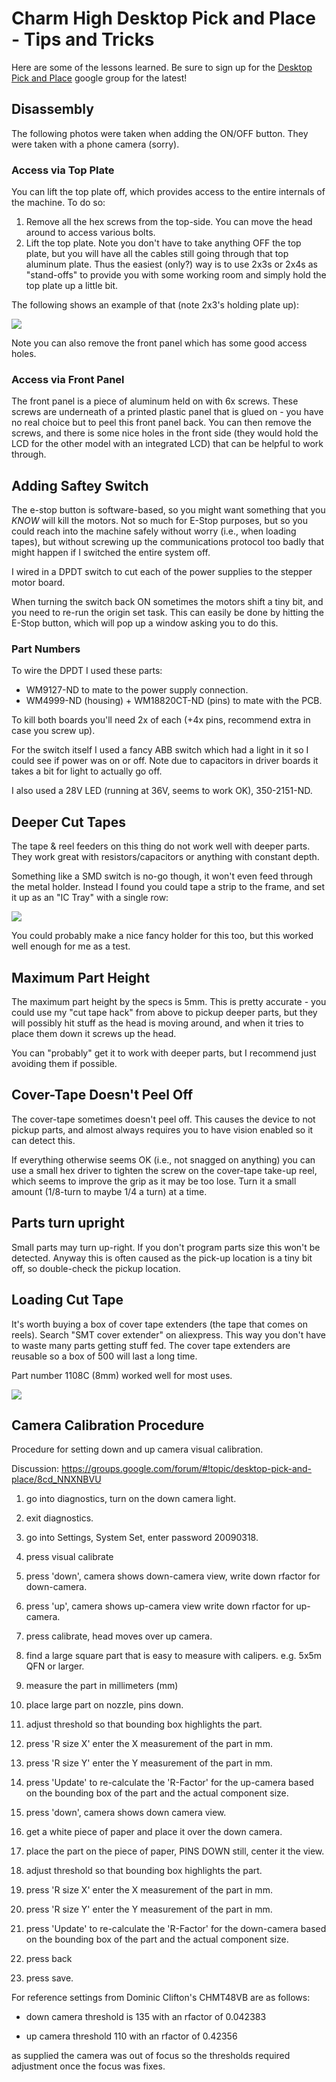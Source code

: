 Charm High Desktop Pick and Place - Tips and Tricks
========================================

Here are some of the lessons learned. Be sure to sign up for the [Desktop Pick and Place](https://groups.google.com/d/forum/desktop-pick-and-place) google group for the latest!


Disassembly
-----------

The following photos were taken when adding the ON/OFF button. They were taken with a phone camera (sorry).

### Access via Top Plate

You can lift the top plate off, which provides access to the entire internals of the machine. To do so:

1. Remove all the hex screws from the top-side. You can move the head around to access various bolts.
2. Lift the top plate. Note you don't have to take anything OFF the top plate, but you will have all the cables still going through that top aluminum plate. Thus the easiest (only?) way is to use 2x3s or 2x4s as "stand-offs" to provide you with some working room and simply hold the top plate up a little bit.

The following shows an example of that (note 2x3's holding plate up):

![](images/internal1/overview.jpg)

Note you can also remove the front panel which has some good access holes.

### Access via Front Panel

The front panel is a piece of aluminum held on with 6x screws. These screws are underneath of a printed plastic panel that is glued on - you have no real choice but to peel this front panel back. You can then remove the screws, and there is some nice holes in the front side (they  would hold the LCD for the other model with an integrated LCD) that can be helpful to work through.


Adding Saftey Switch
--------------------

The e-stop button is software-based, so you might want something that you *KNOW* will kill the motors. Not so much for E-Stop purposes, but so you could reach into the machine safely without worry (i.e., when loading tapes), but without screwing up the communications protocol too badly that might happen if I switched the entire system off.

I wired in a DPDT switch to cut each of the power supplies to the stepper motor board.

When turning the switch back ON sometimes the motors shift a tiny bit, and you need to re-run the origin set task. This can easily be done by hitting the E-Stop button, which will pop up a window asking you to do this.

### Part Numbers ###

To wire the DPDT I used these parts:
* WM9127-ND to mate to the power supply connection.
* WM4999-ND (housing) + WM18820CT-ND (pins) to mate with the PCB.

To kill both boards you'll need 2x of each (+4x pins, recommend extra in case you screw up).

For the switch itself I used a fancy ABB switch which had a light in it so I could see if power was on or off. Note due to capacitors in driver boards it takes a bit for light to actually go off.

I also used a 28V LED (running at 36V, seems to work OK), 350-2151-ND.

Deeper Cut Tapes
----------------

The tape & reel feeders on this thing do not work well with deeper parts. They work great with resistors/capacitors or anything with constant depth.

Something like a SMD switch is no-go though, it won't even feed through the metal holder. Instead I found you could tape a strip to the frame, and set it up as an "IC Tray" with a single row:

![](images/cut_tape_ictray.jpg)

You could probably make a nice fancy holder for this too, but this worked well enough for me as a test.

Maximum Part Height
-------------------

The maximum part height by the specs is 5mm. This is pretty accurate - you could use my "cut tape hack" from above to pickup deeper parts, but they will possibly hit stuff as the head is moving around, and when it tries to place them down it screws up the head.

You can "probably" get it to work with deeper parts, but I recommend just avoiding them if possible.

Cover-Tape Doesn't Peel Off
---------------------------

The cover-tape sometimes doesn't peel off. This causes the device to not pickup parts, and almost always requires you to have vision enabled so it can detect this.

If everything otherwise seems OK (i.e., not snagged on anything) you can use a small hex driver to tighten the screw on the cover-tape take-up reel, which seems to improve the grip as it may be too lose. Turn it a small amount (1/8-turn to maybe 1/4 a turn) at a time.

Parts turn upright
------------------

Small parts may turn up-right. If you don't program parts size this won't be detected. Anyway this is often caused as the pick-up location is a tiny bit off, so double-check the pickup location.

Loading Cut Tape
----------------

It's worth buying a box of cover tape extenders (the tape that comes on reels). Search "SMT cover extender" on aliexpress. This way you don't have to waste many parts getting stuff fed. The cover tape extenders are reusable so a box of 500 will last a long time.

Part number 1108C (8mm) worked well for most uses.

![](images/cover_tape_extender.png)

Camera Calibration Procedure
----------------------------

Procedure for setting down and up camera visual calibration.

Discussion: https://groups.google.com/forum/#!topic/desktop-pick-and-place/8cd_NNXNBVU

1. go into diagnostics, turn on the down camera light.

2. exit diagnostics.
3. go into Settings, System Set, enter password 20090318.
4. press visual calibrate
5. press 'down', camera shows down-camera view, write down rfactor for down-camera.
6. press 'up', camera shows up-camera view write down rfactor for up-camera.
7. press calibrate, head moves over up camera.
8. find a large square part that is easy to measure with calipers. e.g. 5x5m QFN or larger.
9. measure the part in millimeters (mm)
10. place large part on nozzle, pins down.
11. adjust threshold so that bounding box highlights the part.
12. press 'R size X' enter the X measurement of the part in mm.
13. press 'R size Y' enter the Y measurement of the part in mm.
14. press 'Update' to re-calculate the 'R-Factor' for the up-camera based on the bounding box of the part and the actual component size.
15. press 'down', camera shows down camera view.
16. get a white piece of paper and place it over the down camera.
17. place the part on the piece of paper, PINS DOWN still, center it the view.
18. adjust threshold so that bounding box highlights the part.
19. press 'R size X' enter the X measurement of the part in mm.
20. press 'R size Y' enter the Y measurement of the part in mm.
21. press 'Update' to re-calculate the 'R-Factor' for the down-camera based on the bounding box of the part and the actual component size.
22. press back
23. press save.


For reference settings from Dominic Clifton's CHMT48VB are as follows:
* down camera threshold is 135 with an rfactor of 0.042383

* up camera threshold 110 with an rfactor of 0.42356

as supplied the camera was out of focus so the thresholds required adjustment once the focus was fixes.

